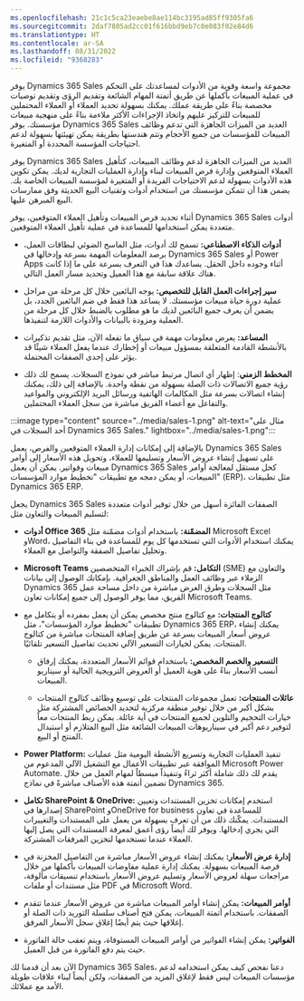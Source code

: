 ```yaml
---
ms.openlocfilehash: 21c1c5ca23eaebe8ae114bc3195ad85ff9305fa6
ms.sourcegitcommit: 2daf7805ad2cc01f616bbd9eb7c0e083f02e84d6
ms.translationtype: HT
ms.contentlocale: ar-SA
ms.lasthandoff: 08/31/2022
ms.locfileid: "9368283"
---
```

يوفر Dynamics 365 Sales مجموعة واسعة وقوية من الأدوات لمساعدتك على التحكم في عملية المبيعات بأكملها عن طريق أتمتة المهام الشائعة وتقديم الرؤى وتقديم توصيات مخصصة بناءً على طريقة عملك. يمكنك بسهولة تحديد العملاء أو العملاء المحتملين للمبيعات للتركيز عليهم واتخاذ الإجراءات الأكثر ملاءمة بناءً على منهجية مبيعات مؤسستك. يوفر Dynamics 365 Sales العديد من الميزات الجاهزة التي تدعم وظائف المبيعات للمؤسسات من جميع الأحجام وتتم هندستها بطريقة يمكن تهيئتها بسهولة لدعم احتياجات المؤسسة المحددة أو المتغيرة. 

يوفر Dynamics 365 Sales العديد من الميزات الجاهزة لدعم وظائف المبيعات، كتأهيل العملاء المتوقعين وإدارة فرص المبيعات لبناء وإدارة العمليات التجارية لديك. يمكن تكوين هذه الأدوات بسهولة لدعم الاحتياجات الفريدة أو المتغيرة لمؤسسة المبيعات الخاصة بك. يضمن هذا أن تتمكن مؤسستك من استخدام أدوات وتقنيات البيع الحديثة وفق ممارسات البيع المبرهن عليها. 

أثناء تحديد فرص المبيعات وتأهيل العملاء المتوقعين، يوفر Dynamics 365 Sales أدوات متعددة يمكن استخدامها للمساعدة في عملية تأهيل العملاء المتوقعين. 

- **أدوات الذكاء الاصطناعي:** تسمح لك أدوات، مثل الماسح الضوئي لبطاقات العمل، برصد المعلومات المهمة بسرعة وإدخالها في Dynamics 365 Sales أو Power Apps أثناء وجوده داخل الحقل. يساعدك هذا في التعرف بسرعة على ما إذا كانت هناك علاقة سابقة مع هذا العميل وتحديد مسار العمل التالي. 

- **سير إجراءات العمل القابل للتخصيص:** يوجه البائعين خلال كل مرحلة من مراحل عملية دورة حياة مبيعات مؤسستك. لا يساعد هذا فقط في ضم البائعين الجدد، بل يضمن أن يعرف جميع البائعين لديك ما هو مطلوب بالضبط خلال كل مرحلة من العملية ومزودة بالبيانات والأدوات اللازمة لتنفيذها. 

- **المساعد:** يعرض معلومات مهمة في سياق ما تفعله الآن، مثل تقديم تذكيرات بالأنشطة القادمة المتعلقة بمسؤول مبيعات أو إخطارك عندما يفعل العملاء شيئًا قد يؤثر على إحدى الصفقات المحتملة. 

- **المخطط الزمني**: إظهار أي اتصال مرتبط مباشر في نموذج السجلات. يسمح لك ذلك رؤية جميع الاتصالات ذات الصلة بسهولة من نقطة واحدة. بالإضافة إلى ذلك، يمكنك إنشاء اتصالات بسرعة مثل المكالمات الهاتفية ورسائل البريد الإلكتروني والمواعيد والتفاعل مع أعضاء الفريق مباشرة من سجل العملاء المحتملين. 

:::image type="content" source="../media/sales-1.png" alt-text="مثال على أحد السجلات في Dynamics 365 Sales." lightbox="../media/sales-1.png":::

 

بالإضافة إلى إمكانات إدارة العملاء المتوقعين والفرص، يعمل Dynamics 365 Sales على تسهيل إنشاء عروض الأسعار وتسليمها للعملاء، وتحويل هذه الأسعار إلى أوامر مبيعات وفواتير. يمكن أن يعمل Dynamics 365 Sales كحل مستقل لمعالجة أوامر المبيعات، أو يمكن دمجه مع تطبيقات "تخطيط موارد المؤسسات" (ERP)، مثل تطبيقات Dynamics 365 ERP. 

يجعل Dynamics 365 Sales الصفقات الفائزة أسهل من خلال توفير أدوات متعددة لتسليم المبيعات والتعاون مثل:

- **أدوات Office 365 المضمّنة:** باستخدام أدوات مضمّنة مثل Microsoft Excel وWord، يمكنك استخدام الأدوات التي تستخدمها كل يوم للمساعدة في بناء التفاصيل وتحليل تفاصيل الصفقة والتواصل مع العملاء. 

- **Microsoft Teams التكامل:** قم بإشراك الخبراء المتخصصين (SME) والتعاون مع الزملاء عبر وظائف العمل والمناطق الجغرافية. بإمكانك الوصول إلى بيانات Dynamics 365 مثل السجلات وطرق العرض مباشرة من داخل مساحة عمل الفريق، مما يوفر الوصول إلى جميع إمكانات تعاون Microsoft Teams. 

- **كتالوج المنتجات:** مع كتالوج منتج مخصص يمكن أن يعمل بمفرده أو يتكامل مع تطبيقات "تخطيط موارد المؤسسات"، مثل Dynamics 365 ERP، يمكنك إنشاء عروض أسعار المبيعات بسرعة عن طريق إضافة المنتجات مباشرة من كتالوج المنتجات. يمكن لخيارات التسعير الآلي تحديث تفاصيل التسعير تلقائيًا. 

    - **التسعير والخصم المخصص:** باستخدام قوائم الأسعار المتعددة، يمكنك إرفاق أنسب الأسعار بناءً على هوية العميل أو العروض الترويجية الحالية أو سيناريو المبيعات. 

    - **عائلات المنتجات:** تعمل مجموعات المنتجات على توسيع وظائف كتالوج المنتجات بشكل أكبر من خلال توفير منطقة مركزية لتحديد الخصائص المشتركة مثل خيارات التحجيم والتلوين لجميع المنتجات في أية عائلة. يمكن ربط المنتجات معاً لتوفير دعم أكبر في سيناريوهات المبيعات الشائعة مثل البيع المتلازم أو استبدال المنتج أو البيع. 

- **Power Platform:** تنفيذ العمليات التجارية وتسريع الأنشطة اليومية مثل عمليات الموافقة عبر تطبيقات الأعمال مع التشغيل الآلي المدعوم من Microsoft Power Automate. يقدم لك ذلك شاملة أكثر ثراءً وتنفيذاً مبسطاً لمهام العمل من خلال تضمين أتمتة هذه الأصناف مباشرةً في نماذج Dynamics 365. 

- **تكامل SharePoint &amp; OneDrive:** استخدم إمكانات تخزين المستندات وتعيين إصدارها في SharePoint وOneDrive for business للمساعدة في تعاون المستندات. يمكّنك ذلك من أن تعرف بسهولة من يعمل على المستندات والتغييرات التي يجري إدخالها. ويوفر لك أيضاً رؤى أعمق لمعرفة المستندات التي يصل إليها العملاء عندما تستخدمها لتخزين المرفقات المشتركة. 

- **إدارة عرض الأسعار:** يمكنك إنشاء عروض الأسعار مباشرة من التفاصيل المخزنة في فرصة المبيعات بسهولة. يمكنك إدارة عملية مفاوضات المبيعات بأكملها من خلال مراجعات سهلة لعروض الأسعار وتسليم عروض الأسعار باستخدام تنسيقات مألوفة، مثل مستندات أو ملفات PDF في Microsoft Word. 

- **أوامر المبيعات:** يمكن إنشاء أوامر المبيعات مباشرة من عروض الأسعار عندما تتقدم الصفقات. باستخدام أتمتة المبيعات، يمكن فتح أصناف سلسلة التوريد ذات الصلة أو إغلاقها حيث يتم أيضًا إغلاق سجل الأسعار المرفق. 

- **الفواتير:** يمكن إنشاء الفواتير من أوامر المبيعات المستوفاة، ويتم تعقب حالة الفاتورة حيث يتم دفع الفاتورة من قبل العميل. 

 

الآن بعد أن قدمنا لك Dynamics 365 Sales، دعنا نفحص كيف يمكن استخدامه لدعم مؤسسات المبيعات ليس فقط لإغلاق المزيد من الصفقات، ولكن أيضاً لبناء علاقات طويلة الأمد مع عملائك. 
